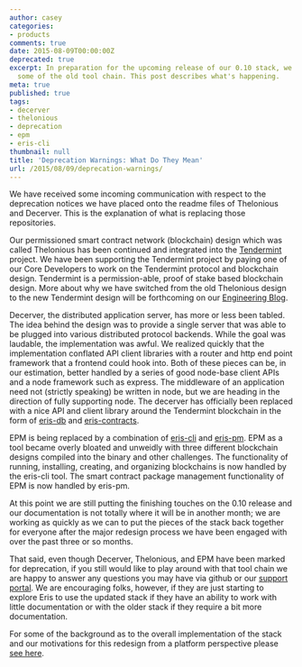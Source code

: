 ```yaml
---
author: casey
categories:
- products
comments: true
date: 2015-08-09T00:00:00Z
deprecated: true
excerpt: In preparation for the upcoming release of our 0.10 stack, we have deprecated
  some of the old tool chain. This post describes what's happening.
meta: true
published: true
tags:
- decerver
- thelonious
- deprecation
- epm
- eris-cli
thumbnail: null
title: 'Deprecation Warnings: What Do They Mean'
url: /2015/08/09/deprecation-warnings/
---
```




We have received some incoming communication with respect to the deprecation notices we have placed onto the readme files of Thelonious and Decerver. This is the explanation of what is replacing those repositories.

Our permissioned smart contract network (blockchain) design which was called Thelonious has been continued and integrated into the [Tendermint](https://github.com/tendermint/tendermint) project. We have been supporting the Tendermint project by paying one of our Core Developers to work on the Tendermint protocol and blockchain design. Tendermint is a permission-able, proof of stake based blockchain design. More about why we have switched from the old Thelonious design to the new Tendermint design will be forthcoming on our [Engineering Blog](/blog).

Decerver, the distributed application server, has more or less been tabled. The idea behind the design was to provide a single server that was able to be plugged into various distributed protocol backends. While the goal was laudable, the implementation was awful. We realized quickly that the implementation conflated API client libraries with a router and http end point framework that a frontend could hook into. Both of these pieces can be, in our estimation, better handled by a series of good node-base client APIs and a node framework such as express. The middleware of an application need not (strictly speaking) be written in node, but we are heading in the direction of fully supporting node. The decerver has officially been replaced with a nice API and client library around the Tendermint blockchain in the form of [eris-db](https://github.com/monax/eris-db) and [eris-contracts](https://github.com/monax/eris-contracts.js).

EPM is being replaced by a combination of [eris-cli](https://github.com/monax/monax/tree/develop) and [eris-pm](https://github.com/monax/eris-pm). EPM as a tool became overly bloated and unweidly with three different blockchain designs compiled into the binary and other challenges. The functionality of running, installing, creating, and organizing blockchains is now handled by the eris-cli tool. The smart contract package management functionality of EPM is now handled by eris-pm.

At this point we are still putting the finishing touches on the 0.10 release and our documentation is not totally where it will be in another month; we are working as quickly as we can to put the pieces of the stack back together for everyone after the major redesign process we have been engaged with over the past three or so months.

That said, even though Decerver, Thelonious, and EPM have been marked for deprecation, if you still would like to play around with that tool chain we are happy to answer any questions you may have via github or our [support portal](https://slack.monax.io). We are encouraging folks, however, if they are just starting to explore Eris to use the updated stack if they have an ability to work with little documentation or with the older stack if they require a bit more documentation.

For some of the background as to the overall implementation of the stack and our motivations for this redesign from a platform perspective please [see here](https://github.com/monax/monax/tree/develop#why).
